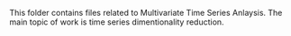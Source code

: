This folder contains files related to Multivariate Time Series Anlaysis. The main topic of work is time series dimentionality reduction.
